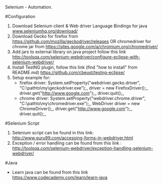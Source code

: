 Selenium - Automation. 

#Configuration
1. Download Selenium client & Web driver Language Bindings for java www.seleniumhq.org/download/
2. Download Gecko for firefox from https://github.com/mozilla/geckodriver/releases OR chromedriver for chrome jar from https://sites.google.com/a/chromium.org/chromedriver/
3. Add jars to external library on java project follow this link http://toolsqa.com/selenium-webdriver/configure-eclipse-with-selenium-webdriver/
3. Install TestNG plugin, follow this link (find "how to install" from README.md) https://github.com/cbeust/testng-eclipse/
4. Setup example for:
   - firefox driver:
     System.setProperty("webdriver.gecko.driver", "C:\\pathto\\my\\geckodriver.exe");_
     driver = new FirefoxDriver();_
     driver.get("http://www.google.com");_
     driver.quit();_
   - chrome driver:
     System.setProperty("webdriver.chrome.driver", "C:\\pathto\\my\\chromedriver.exe");_
     WebDriver driver = new ChromeDriver();_
     driver.get("http://www.google.com");_
     driver.quit();_

#Selenium Script 

1. Selenium script can be found in this link: http://www.guru99.com/accessing-forms-in-webdriver.html
2. Exception / error handling can be found from this link : http://toolsqa.com/selenium-webdriver/exception-handling-selenium-webdriver/

#Java 

- Learn java can be found from this link https://www.codecademy.com/learn/learn-java


